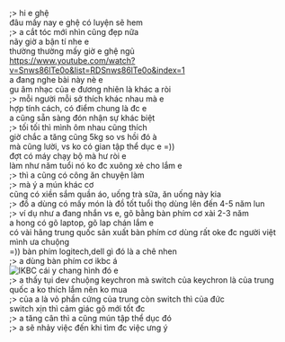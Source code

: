 ;> hi e ghệ<br>
đâu mấy nay e ghệ có luyện sẽ hem<br>
;> a cắt tóc mới nhìn cũng đẹp nữa<br>
nãy giờ a bận tí nhe e<br>
thường thường mấy giờ e ghệ ngủ<br>
https://www.youtube.com/watch?v=Snws86lTe0o&list=RDSnws86lTe0o&index=1<br>
a đang nghe bài này nè e<br>
gu âm nhạc của e đương nhiên là khác a ròi<br>
;> mỗi người mỗi sở thích khác nhau mà e<br>
hợp tính cách, có điểm chung là đc e<br>
a cũng sẵn sàng đón nhận sự khác biệt<br>
;> tối tối thì mình ôm nhau cũng thích<br>
giờ chắc a tăng cũng 5kg so vs hồi đó à<br>
mà cũng lười, vs ko có gian tập thể dục e =))<br>
đợt có máy chạy bộ mà hư ròi e<br>
làm như năm tuổi nó ko đc xuông xẻ cho lắm e<br>
;> thì a cũng có công ăn chuyện làm<br>
;> mà ý a mún khác cơ<br>
cũng có xiền sắm quần áo, uống trà sữa, ăn uống này kia<br>
;> đồ a dùng có mấy món là đồ tốt tuổi thọ dùng lên đến 4-5 năm lun<br>
;> ví dụ như a đang nhắn vs e, gõ bằng bàn phím cơ xài 2-3 năm<br>
a hong có gõ laptop, gõ lap chán lắm e<br>
có vài hãng trung quốc sản xuất bàn phím cơ dùng rất oke đc người việt mình ưa chuộng<br>
=)) bàn phím logitech,dell gì đó là a chê nhen<br>
;> a dùng bàn phím cơ ikbc á<br>
![IKBC](https://github.com/spam-test-hub/chat-with-Vy/assets/173946786/400622c0-7135-456d-adc4-b2338d2471b4)
cái y chang hình đó e<br>
;> a thấy tụi dev chuộng keychron mà switch của keychron là của trung quốc a ko thích lắm nên ko mua<br>
;> của a là vỏ phần cứng của trung còn switch thì của đức<br>
switch xịn thì cảm giác gõ mới tốt đc<br>
;> a tăng cân thì a cũng mún tập thể dục đó<br>
;> a sẽ nhảy việc đến khi tìm đc việc ưng ý
